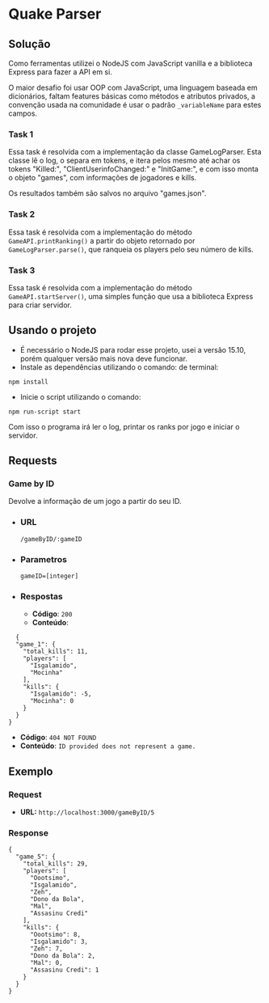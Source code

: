 # Quake Parser

## Solução

Como ferramentas utilizei o NodeJS com JavaScript vanilla e a biblioteca Express para fazer a API em si.

O maior desafio foi usar OOP com JavaScript, uma linguagem baseada em dicionários, faltam features básicas como métodos e atributos privados, a convenção usada na comunidade é usar o padrão `_variableName` para estes campos.

### Task 1

Essa task é resolvida com a implementação da classe GameLogParser. Esta classe lê o log, o separa em tokens, e itera pelos mesmo até achar os tokens "Killed:", "ClientUserinfoChanged:" e "InitGame:", e com isso monta o objeto "games", com informações de jogadores e kills.

Os resultados também são salvos no arquivo "games.json".

### Task 2

Essa task é resolvida com a implementação do método `GameAPI.printRanking()` a partir do objeto retornado por `GameLogParser.parse()`, que ranqueia os players pelo seu número de kills.

### Task 3

Essa task é resolvida com a implementação do método `GameAPI.startServer()`, uma simples função que usa a biblioteca Express para criar servidor.

## Usando o projeto

- É necessário o NodeJS para rodar esse projeto, usei a versão 15.10, porém qualquer versão mais nova deve funcionar.
- Instale as dependências utilizando o comando: de terminal:

```
npm install
```

- Inicie o script utilizando o comando:

```
npm run-script start
```

Com isso o programa irá ler o log, printar os ranks por jogo e iniciar o servidor.

## Requests

### Game by ID

Devolve a informação de um jogo a partir do seu ID.

- ### URL
  `/gameByID/:gameID`
- ### Parametros

  `gameID=[integer]`

- ### Respostas

  - **Código**: `200`
  - **Conteúdo**:

```
  {
  "game_1": {
    "total_kills": 11,
    "players": [
      "Isgalamido",
      "Mocinha"
    ],
    "kills": {
      "Isgalamido": -5,
      "Mocinha": 0
    }
  }
}
```

- **Código**: `404 NOT FOUND`
- **Conteúdo**: `ID provided does not represent a game.`

## Exemplo

### Request

- **URL:** `http://localhost:3000/gameByID/5`

### Response

```
{
  "game_5": {
    "total_kills": 29,
    "players": [
      "Oootsimo",
      "Isgalamido",
      "Zeh",
      "Dono da Bola",
      "Mal",
      "Assasinu Credi"
    ],
    "kills": {
      "Oootsimo": 8,
      "Isgalamido": 3,
      "Zeh": 7,
      "Dono da Bola": 2,
      "Mal": 0,
      "Assasinu Credi": 1
    }
  }
}
```

